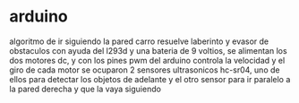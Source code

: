 # arduino
algoritmo de ir siguiendo la pared
carro resuelve laberinto y evasor de obstaculos
con ayuda del l293d y una bateria de 9 voltios, se alimentan los dos motores dc, y con los pines pwm del arduino controla la velocidad y el giro de cada motor
se ocuparon 2 sensores ultrasonicos hc-sr04, 
uno de ellos para detectar los objetos de adelante
y el otro sensor para ir paralelo a la pared derecha y que la vaya siguiendo
